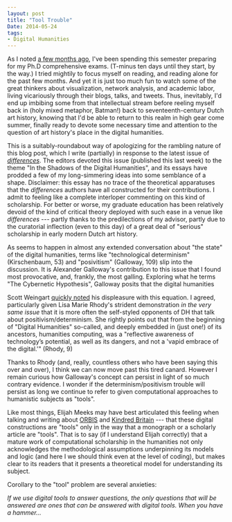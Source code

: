 ```yaml
---
layout: post
title: "Tool Trouble"
Date: 2014-05-24
tags:
- Digital Humanities
---
```


As I noted [a few months ago][hiatus], I've been spending this semester preparing for my Ph.D comprehensive exams.
(T-minus ten days until they start, by the way.)
I tried mightily to focus myself on reading, and reading alone for the past few months.
And yet it is just too much fun to watch some of the great thinkers about visualization, network analysis, and academic labor, living vicariously through their blogs, talks, and tweets.
Thus, inevitably, I'd end up imbibing some from that intellectual stream before reeling myself back in (holy mixed metaphor, Batman!) back to seventeenth-century Dutch art history, knowing that I'd be able to return to this realm in high gear come summer, finally ready to devote some necessary time and attention to the question of art history's place in the digital humanities.

This is a suitably-roundabout way of apologizing for the rambling nature of this blog post, which I write (partially) in response to the latest issue of [*differences*][differences].
The editors devoted this issue (published this last week) to the theme "In the Shadows of the Digital Humanities", and its essays have prodded a few of my long-simmering ideas into some semblance of a shape.
Disclaimer: this essay has no trace of the theoretical apparatuses that the *differences* authors have all constructed for their contributions.
I admit to feeling like a complete interloper commenting on this kind of scholarship.
For better or worse, my graduate education has been relatively devoid of the kind of critical theory deployed with such ease in a venue like *differences* --- partly thanks to the predilections of my advisor, partly due to the curatorial inflection (even to this day) of a great deal of "serious" scholarship in early modern Dutch art history.


As seems to happen in almost any extended conversation about "the state" of the digital humanities, terms like "technological determinism" (Kirschenbaum, 53) and "posivitism" (Galloway, 109) slip into the discussion.
It is Alexander Galloway's contribution to this issue that I found most provocative, and, frankly, the most galling.
Exploring what he terms "The Cybernetic Hypothesis", Galloway posits that the digital humanities 

Scott Weingart [quickly noted][scottbot] his displeasure with this equation.
I agreed, particularly given Lisa Marie Rhody's strident demonstration *in the very same issue* that it is more often the self-styled opponents of DH that talk about positivism/determinism.
She rightly points out that from the beginning of "Digital Humanities" so-called, and deeply embedded in (just one!) of its ancestors, humanities computing, was a "reflective awareness of technology’s potential, as well as its dangers, and not a 'vapid embrace of the digital.'" (Rhody, 9)

Thanks to Rhody (and, really, countless others who have been saying this over and over), I think we can now move past this tired canard.
However I remain curious how Galloway's concept can persist in light of so much contrary evidence.
I wonder if the determinism/positivism trouble will persist as long we continue to refer to given computational approaches to humanistic subjects as "tools".

<!-- "Tool" inscribed by entry-level DH enthusiasm machines like THATCamp? (nod to Koh's article on politeness) -->

Like most things, Elijah Meeks may have best articulated this feeling when talking and writing about [ORBIS] and [Kindred Britain] --- that these digital constructions are "tools" only in the way that a monograph or a scholarly article are "tools".
That is to say (if I understand Elijah correctly) that a mature work of computational scholarship in the humanities not only acknowledges the methodological assumptions underpinning its models and logic (and here I we should think even at the level of coding), but makes clear to its readers that it presents a theoretical model for understanding its subject.

Corollary to the "tool" problem are several anxieties:

*If we use digital tools to answer questions, the only questions that will be answered are ones that can be answered with digital tools. When you have a hammer...*






[Kindred Britain]: http://kindred.stanford.edu/#/story/full/none/none///centrality

[ORBIS]: http://orbis.stanford.edu/#understanding

[hiatus]: /2014/01/10/comprehensive-hiatus.html

[differences]: http://differences.dukejournals.org/content/25/1.toc

[scottbot]: https://twitter.com/scott_bot/status/459711637381844992
